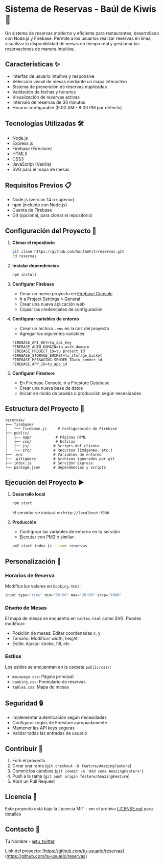 # Sistema de Reservas - Baúl de Kiwis 🥝

Un sistema de reservas moderno y eficiente para restaurantes, desarrollado con Node.js y Firebase. Permite a los usuarios realizar reservas en línea, visualizar la disponibilidad de mesas en tiempo real y gestionar las reservaciones de manera intuitiva.

## Características ✨

- Interfaz de usuario intuitiva y responsive
- Selección visual de mesas mediante un mapa interactivo
- Sistema de prevención de reservas duplicadas
- Validación de fechas y horarios
- Visualización de reservas activas
- Intervalo de reservas de 30 minutos
- Horario configurable (9:00 AM - 8:00 PM por defecto)

## Tecnologías Utilizadas 🛠️

- Node.js
- Express.js
- Firebase (Firestore)
- HTML5
- CSS3
- JavaScript (Vanilla)
- SVG para el mapa de mesas

## Requisitos Previos 📋

- Node.js (versión 14 o superior)
- npm (incluido con Node.js)
- Cuenta de Firebase
- Git (opcional, para clonar el repositorio)

## Configuración del Proyecto 🚀

1. **Clonar el repositorio**
   ```bash
   git clone https://github.com/SoulSeFct/reservas.git
   cd reservas
   ```

2. **Instalar dependencias**
   ```bash
   npm install
   ```

3. **Configurar Firebase**
   - Crear un nuevo proyecto en [Firebase Console](https://console.firebase.google.com/)
   - Ir a Project Settings > General
   - Crear una nueva aplicación web
   - Copiar las credenciales de configuración

4. **Configurar variables de entorno**
   - Crear un archivo `.env` en la raíz del proyecto
   - Agregar las siguientes variables:
   ```env
   FIREBASE_API_KEY=tu_api_key
   FIREBASE_AUTH_DOMAIN=tu_auth_domain
   FIREBASE_PROJECT_ID=tu_project_id
   FIREBASE_STORAGE_BUCKET=tu_storage_bucket
   FIREBASE_MESSAGING_SENDER_ID=tu_sender_id
   FIREBASE_APP_ID=tu_app_id
   ```

5. **Configurar Firestore**
   - En Firebase Console, ir a Firestore Database
   - Crear una nueva base de datos
   - Iniciar en modo de prueba o producción según necesidades

## Estructura del Proyecto 📁

```
reservas/
├── firebase/
│   └── firebase.js     # Configuración de Firebase
├── public/
│   ├── app/           # Páginas HTML
│   ├── css/           # Estilos
│   ├── js/           # Scripts del cliente
│   └── src/          # Recursos (imágenes, etc.)
├── .env              # Variables de entorno
├── .gitignore        # Archivos ignorados por git
├── index.js          # Servidor Express
└── package.json      # Dependencias y scripts
```

## Ejecución del Proyecto ▶️

1. **Desarrollo local**
   ```bash
   npm start
   ```
   El servidor se iniciará en `http://localhost:3000`

2. **Producción**
   - Configurar las variables de entorno en tu servidor
   - Ejecutar con PM2 o similar:
   ```bash
   pm2 start index.js --name reservas
   ```

## Personalización 🎨

### Horarios de Reserva
Modifica los valores en `booking.html`:
```javascript
input type="time" min="09:00" max="20:00" step="1800"
```

### Diseño de Mesas
El mapa de mesas se encuentra en `tables.html` como SVG. Puedes modificar:
- Posición de mesas: Editar coordenadas x, y
- Tamaño: Modificar width, height
- Estilo: Ajustar stroke, fill, etc.

### Estilos
Los estilos se encuentran en la carpeta `public/css/`:
- `mainpage.css`: Página principal
- `booking.css`: Formulario de reservas
- `tables.css`: Mapa de mesas

## Seguridad 🔒

- Implementar autenticación según necesidades
- Configurar reglas de Firestore apropiadamente
- Mantener las API keys seguras
- Validar todas las entradas de usuario

## Contribuir 🤝

1. Fork el proyecto
2. Crear una rama (`git checkout -b feature/AmazingFeature`)
3. Commit los cambios (`git commit -m 'Add some AmazingFeature'`)
4. Push a la rama (`git push origin feature/AmazingFeature`)
5. Abrir un Pull Request

## Licencia 📄

Este proyecto está bajo la Licencia MIT - ver el archivo [LICENSE.md](LICENSE.md) para detalles

## Contacto 📧

Tu Nombre - [@tu_twitter](https://twitter.com/tu_usuario)

Link del proyecto: [https://github.com/tu-usuario/reservas](https://github.com/tu-usuario/reservas)

